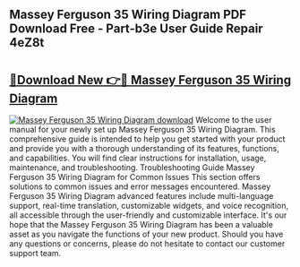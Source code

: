 ## Massey Ferguson 35 Wiring Diagram PDF Download Free - Part-b3e User Guide Repair 4eZ8t

# <h2><a href="http://dfth3a.blite.top/?on=Massey+Ferguson+35+Wiring+Diagram">🔗Download New 👉🔴 Massey Ferguson 35 Wiring Diagram</a></h2>

[![Massey Ferguson 35 Wiring Diagram download](https://i.imgur.com/lujVjoI.png)](http://dfth3a.blite.top/?on=Massey+Ferguson+35+Wiring+Diagram)
Welcome to the user manual for your newly set up Massey Ferguson 35 Wiring Diagram. This comprehensive guide is intended to help you get started with your product and provide you with a thorough understanding of its features, functions, and capabilities. You will find clear instructions for installation, usage, maintenance, and troubleshooting. Troubleshooting Guide Massey Ferguson 35 Wiring Diagram for Common Issues This section offers solutions to common issues and error messages encountered. Massey Ferguson 35 Wiring Diagram advanced features include multi-language support, real-time translation, customizable widgets, and voice recognition, all accessible through the user-friendly and customizable interface. It's our hope that the Massey Ferguson 35 Wiring Diagram has been a valuable asset as you navigate the functions of your new product. Should you have any questions or concerns, please do not hesitate to contact our customer support team.
